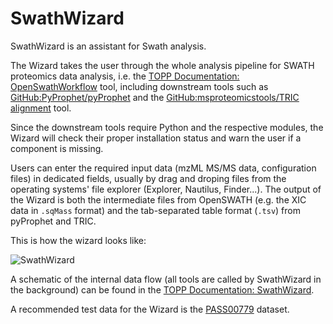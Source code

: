 SwathWizard
============

SwathWizard is an assistant for Swath analysis.

The Wizard takes the user through the whole analysis pipeline for SWATH proteomics data analysis, i.e. the
[TOPP Documentation: OpenSwathWorkflow](https://openms.readthedocs.io/en/latest/tutorials-and-quickstart-guides/openms-user-tutorial.html#id44) tool, including downstream tools such as [GitHub:PyProphet/pyProphet](https://github.com/PyProphet/pyprophet) and the [GitHub:msproteomicstools/TRIC alignment](https://github.com/msproteomicstools/msproteomicstools) tool.

Since the downstream tools require Python and the respective modules, the Wizard will check their proper installation
status and warn the user if a component is missing.

Users can enter the required input data (mzML MS/MS data, configuration files) in dedicated fields, usually by drag and
droping files from the operating systems' file explorer (Explorer, Nautilus, Finder...). The output of the Wizard is
both the intermediate files from OpenSWATH (e.g. the XIC data in `.sqMass` format) and the tab-separated table format
(`.tsv`) from pyProphet and TRIC.

This is how the wizard looks like:

![SwathWizard](/_images/topp/SwathWizard.png)

A schematic of the internal data flow (all tools are called by SwathWizard in the background) can be found in the
[TOPP Documentation: SwathWizard](https://abibuilder.cs.uni-tuebingen.de/archive/openms/Documentation/nightly/html/TOPP_SwathWizard.html).

A recommended test data for the Wizard is the [PASS00779](https://db.systemsbiology.net/sbeams/cgi/PeptideAtlas/PASS_View?identifier=PASS00779) dataset.
